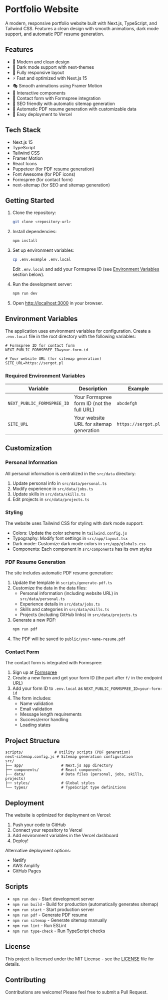# Portfolio Website

A modern, responsive portfolio website built with Next.js, TypeScript, and Tailwind CSS. Features a clean design with smooth animations, dark mode support, and automatic PDF resume generation.

## Features

- 🎨 Modern and clean design
- 🌙 Dark mode support with next-themes
- 📱 Fully responsive layout
- ⚡ Fast and optimized with Next.js 15
- 🎭 Smooth animations using Framer Motion
- 🧩 Interactive components
- 📝 Contact form with Formspree integration
- 🎯 SEO friendly with automatic sitemap generation
- 📄 Automatic PDF resume generation with customizable data
- 🚀 Easy deployment to Vercel

## Tech Stack

- Next.js 15
- TypeScript
- Tailwind CSS
- Framer Motion
- React Icons
- Puppeteer (for PDF resume generation)
- Font Awesome (for PDF icons)
- Formspree (for contact form)
- next-sitemap (for SEO and sitemap generation)

## Getting Started

1. Clone the repository:
   ```bash
   git clone <repository-url>
   ```

2. Install dependencies:
   ```bash
   npm install
   ```

3. Set up environment variables:
   ```bash
   cp .env.example .env.local
   ```
   Edit `.env.local` and add your Formspree ID (see [Environment Variables](#environment-variables) section below).

4. Run the development server:
   ```bash
   npm run dev
   ```

5. Open [http://localhost:3000](http://localhost:3000) in your browser.

## Environment Variables

The application uses environment variables for configuration. Create a `.env.local` file in the root directory with the following variables:

```
# Formspree ID for contact form
NEXT_PUBLIC_FORMSPREE_ID=your-form-id

# Your website URL (for sitemap generation)
SITE_URL=https://sergot.pl
```

### Required Environment Variables

| Variable | Description | Example |
|----------|-------------|---------|
| `NEXT_PUBLIC_FORMSPREE_ID` | Your Formspree form ID (not the full URL) | `abcdefgh` |
| `SITE_URL` | Your website URL for sitemap generation | `https://sergot.pl` |

## Customization

### Personal Information

All personal information is centralized in the `src/data` directory:

1. Update personal info in `src/data/personal.ts`
2. Modify experience in `src/data/jobs.ts`
3. Update skills in `src/data/skills.ts`
4. Edit projects in `src/data/projects.ts`

### Styling

The website uses Tailwind CSS for styling with dark mode support:

- Colors: Update the color scheme in `tailwind.config.js`
- Typography: Modify font settings in `src/app/layout.tsx`
- Dark mode: Customize dark mode colors in `src/app/globals.css`
- Components: Each component in `src/components` has its own styles

### PDF Resume Generation

The site includes automatic PDF resume generation:

1. Update the template in `scripts/generate-pdf.ts`
2. Customize the data in the data files:
   - Personal information (including website URL) in `src/data/personal.ts`
   - Experience details in `src/data/jobs.ts`
   - Skills and categories in `src/data/skills.ts`
   - Projects (including GitHub links) in `src/data/projects.ts`
3. Generate a new PDF:
   ```bash
   npm run pdf
   ```
4. The PDF will be saved to `public/your-name-resume.pdf`


### Contact Form

The contact form is integrated with Formspree:

1. Sign up at [Formspree](https://formspree.io)
2. Create a new form and get your form ID (the part after `f/` in the endpoint URL)
3. Add your form ID to `.env.local` as `NEXT_PUBLIC_FORMSPREE_ID=your-form-id`
4. The form includes:
   - Name validation
   - Email validation
   - Message length requirements
   - Success/error handling
   - Loading states

## Project Structure

```
scripts/              # Utility scripts (PDF generation)
next-sitemap.config.js # Sitemap generation configuration
src/
├── app/                 # Next.js app directory
├── components/          # React components
├── data/                # Data files (personal, jobs, skills, projects)
├── styles/              # Global styles
└── types/               # TypeScript type definitions
```

## Deployment

The website is optimized for deployment on Vercel:

1. Push your code to GitHub
2. Connect your repository to Vercel
3. Add environment variables in the Vercel dashboard
4. Deploy!

Alternative deployment options:
- Netlify
- AWS Amplify
- GitHub Pages

## Scripts

- `npm run dev` - Start development server
- `npm run build` - Build for production (automatically generates sitemap)
- `npm run start` - Start production server
- `npm run pdf` - Generate PDF resume
- `npm run sitemap` - Generate sitemap manually
- `npm run lint` - Run ESLint
- `npm run type-check` - Run TypeScript checks

## License

This project is licensed under the MIT License - see the [LICENSE](LICENSE) file for details.

## Contributing

Contributions are welcome! Please feel free to submit a Pull Request.
